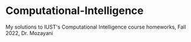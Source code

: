 # Computational-Intelligence
My solutions to IUST's Computational Intelligence course homeworks, Fall 2022, Dr. Mozayani
